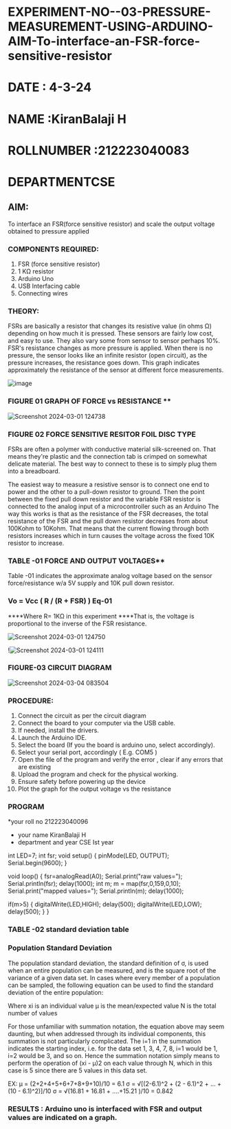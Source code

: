 # EXPERIMENT-NO--03-PRESSURE-MEASUREMENT-USING-ARDUINO-AIM-To-interface-an-FSR-force-sensitive-resistor

# DATE : 4-3-24
# NAME :KiranBalaji H
# ROLLNUMBER :212223040083
# DEPARTMENTCSE
## AIM: 
To interface an FSR(force sensitive resistor) and scale the output voltage obtained to pressure applied 
 
### COMPONENTS REQUIRED:
1.	FSR  (force sensitive resistor)
2.	1 KΩ resistor 
3.	Arduino Uno 
4.	USB Interfacing cable 
5.	Connecting wires 


### THEORY: 
FSRs are basically a resistor that changes its resistive value (in ohms Ω) depending on how much it is pressed. These sensors are fairly low cost, and easy to use. They also vary some from sensor to sensor perhaps 10%. FSR's resistance changes as more pressure is applied. When there is no pressure, the sensor looks like an infinite resistor (open circuit), as the pressure increases, the resistance goes down. This graph indicates approximately the resistance of the sensor at different force measurements.
 

![image](https://user-images.githubusercontent.com/36288975/163532939-d6888ae1-4068-4d83-86a7-fc4c32d5179e.png)

### FIGURE 01 GRAPH OF FORCE vs RESISTANCE **




![Screenshot 2024-03-01 124738](https://github.com/KiranbalajiH/EXPERIMENT-NO--04-PRESSURE-MEASUREMENT-USING-ARDUINO-AIM-To-interface-an-FSR-force-sensitive-resist/assets/149135475/4802c123-6e4e-4204-a237-a5a5ada4da22)





### FIGURE 02 FORCE SENSITIVE RESITOR FOIL DISC TYPE  

FSRs are often a polymer with conductive material silk-screened on. That means they're plastic and the connection tab is crimped on somewhat delicate material. The best way to connect to these is to simply plug them into a breadboard.

The easiest way to measure a resistive sensor is to connect one end to power and the other to a pull-down resistor to ground. Then the point between the fixed pull down resistor and the variable FSR resistor is connected to the analog input of a microcontroller such as an Arduino The way this works is that as the resistance of the FSR decreases, the total resistance of the FSR and the pull down resistor decreases from about 100Kohm to 10Kohm. That means that the current flowing through both resistors increases which in turn causes the voltage across the fixed 10K resistor to increase.

 

### TABLE -01 FORCE AND OUTPUT VOLTAGES**
	
  Table -01 indicates the approximate analog voltage based on the sensor force/resistance w/a 5V supply and 10K pull down resistor.

### Vo = Vcc ( R / (R + FSR) )								Eq-01

****Where R= 1KΩ in this experiment 
****That is, the voltage is proportional to the inverse of the FSR resistance.



![Screenshot 2024-03-01 124750](https://github.com/KiranbalajiH/EXPERIMENT-NO--04-PRESSURE-MEASUREMENT-USING-ARDUINO-AIM-To-interface-an-FSR-force-sensitive-resist/assets/149135475/3ed96894-f8c7-4d8d-8129-f74039f741e0)







!![Screenshot 2024-03-01 124111](https://github.com/KiranbalajiH/EXPERIMENT-NO--04-PRESSURE-MEASUREMENT-USING-ARDUINO-AIM-To-interface-an-FSR-force-sensitive-resist/assets/149135475/40eefb8b-b047-40fd-9359-8ebb45abf21a)




### FIGURE-03 CIRCUIT DIAGRAM

![Screenshot 2024-03-04 083504](https://github.com/KiranbalajiH/EXPERIMENT-NO--04-PRESSURE-MEASUREMENT-USING-ARDUINO-AIM-To-interface-an-FSR-force-sensitive-resist/assets/149135475/1a20f303-50c4-4d3a-a87f-52ead2f2befd)


### PROCEDURE:
1.	Connect the circuit as per the circuit diagram 
2.	Connect the board to your computer via the USB cable.
3.	If needed, install the drivers.
4.	Launch the Arduino IDE.
5.	Select the board (If you the board is arduino uno, select accordingly).
6.	Select your serial port, accordingly ( E.g. COM5 )
7.	Open the file of the program  and verify the error , clear if any errors that are existing 
8.	Upload the program and check for the physical working. 
9.	Ensure safety before powering up the device 
10.	Plot the graph for the output voltage vs the resistance 


### PROGRAM 
 *your roll no 212223040096
 * your name KiranBalaji H
 * department and year CSE Ist year


 int LED=7;
int fsr;
void setup()
{
  pinMode(LED, OUTPUT);
  Serial.begin(9600);
}

void loop()
{
  fsr=analogRead(A0);
  Serial.print("raw values=");
  Serial.println(fsr);
  delay(1000);
  int m;
  m = map(fsr,0,159,0,10);
   Serial.print("mapped values=");
  Serial.println(m);
  delay(1000);
  
  if(m>5)
  {
    digitalWrite(LED,HIGH);
    delay(500);
    digitalWrite(LED,LOW);
    delay(500);
  }
}
 
 
 
 
 
 
 
 
 
 
 
 
 


### TABLE -02 standard deviation table 
### Population Standard Deviation
The population standard deviation, the standard definition of σ, is used when an entire population can be measured, and is the square root of the variance of a given data set. In cases where every member of a population can be sampled, the following equation can be used to find the standard deviation of the entire population:



Where
xi is an individual value
μ is the mean/expected value
N is the total number of values

For those unfamiliar with summation notation, the equation above may seem daunting, but when addressed through its individual components, this summation is not particularly complicated. The i=1 in the summation indicates the starting index, i.e. for the data set 1, 3, 4, 7, 8, i=1 would be 1, i=2 would be 3, and so on. Hence the summation notation simply means to perform the operation of (xi - μ)2 on each value through N, which in this case is 5 since there are 5 values in this data set.

EX:           μ = (2+2+4+5+6+7+8+9+10)/10 = 6.1
σ = √[(2-6.1)^2 + (2 - 6.1)^2 + ... + (10 - 6.1)^2)]/10 σ = √(16.81 + 16.81 + ....+15.21 )/10 = 0.842















### RESULTS : Arduino uno is interfaced with FSR and output values are indicated on a graph.
